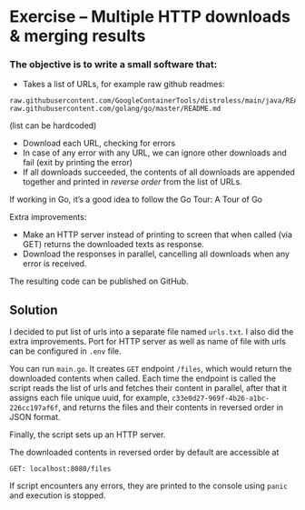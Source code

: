 # Exercise – Multiple HTTP downloads &amp; merging results

### The objective is to write a small software that:
- Takes a list of URLs, for example raw github readmes:
```
raw.githubusercontent.com/GoogleContainerTools/distroless/main/java/README.md
raw.githubusercontent.com/golang/go/master/README.md
```
(list can be hardcoded)
- Download each URL, checking for errors
- In case of any error with any URL, we can ignore other downloads and fail (exit by printing the error)
- If all downloads succeeded, the contents of all downloads are appended together and printed in *reverse order* from the list of URLs.

If working in Go, it’s a good idea to follow the Go Tour: A Tour of Go

Extra improvements:

- Make an HTTP server instead of printing to screen that when called (via GET) returns the downloaded texts as response.
- Download the responses in parallel, cancelling all downloads when any error is received.

The resulting code can be published on GitHub.

## Solution

I decided to put list of urls into a separate file named `urls.txt`. I also did the extra improvements. Port for HTTP server as well as name of file with urls can be configured in `.env` file.

You can run `main.go`. It creates `GET` endpoint `/files`, which would return the downloaded contents when called. Each time the endpoint is called the script reads the list of urls and fetches their content in parallel, after that it assigns each file unique uuid, for example, `c33e0d27-969f-4b26-a1bc-226cc197af6f`, and returns the files and their contents in reversed order in JSON format.

Finally, the script sets up an HTTP server.

The downloaded contents in reversed order by default are accessible at

```
GET: localhost:8080/files
```

If script encounters any errors, they are printed to the console using `panic` and execution is stopped.